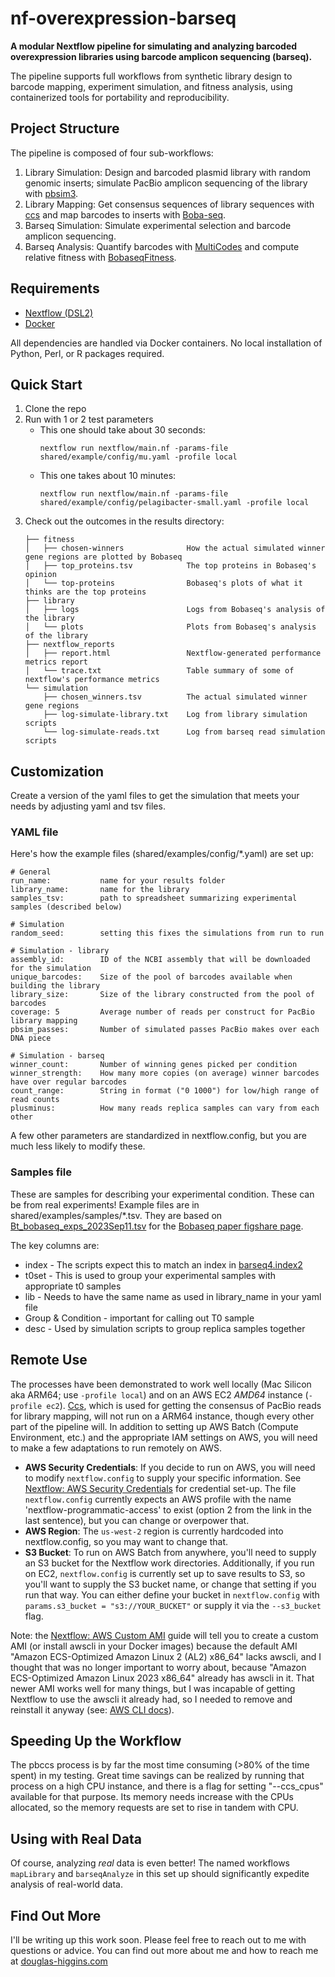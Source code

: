 # nf-overexpression-barseq

**A modular Nextflow pipeline for simulating and analyzing barcoded overexpression libraries using barcode amplicon sequencing (barseq).**

The pipeline supports full workflows from synthetic library design to barcode mapping, experiment simulation, and fitness analysis, using containerized tools for portability and reproducibility.


## Project Structure

The pipeline is composed of four sub-workflows:

 1. Library Simulation: Design and barcoded plasmid library with random genomic inserts; simulate PacBio amplicon sequencing of the library with [pbsim3](https://github.com/yukiteruono/pbsim3).
 2.	Library Mapping: Get consensus sequences of library sequences with [ccs](https://ccs.how) and map barcodes to inserts with [Boba-seq](https://github.com/OGalOz/Boba-seq).
 3.	Barseq Simulation: Simulate experimental selection and barcode amplicon sequencing.
 4.	Barseq Analysis: Quantify barcodes with [MultiCodes](https://bitbucket.org/berkeleylab/feba) and compute relative fitness with [BobaseqFitness](https://github.com/morgannprice/BobaseqFitness).


## Requirements
 - [Nextflow (DSL2)](https://www.nextflow.io/docs/latest/install.html)
 - [Docker](https://www.docker.com/get-started/)

All dependencies are handled via Docker containers. No local installation of Python, Perl, or R packages required.


## Quick Start
1. Clone the repo
2. Run with 1 or 2 test parameters
    - This one should take about 30 seconds:
		```
		nextflow run nextflow/main.nf -params-file shared/example/config/mu.yaml -profile local
		```
    - This one takes about 10 minutes:
		```
		nextflow run nextflow/main.nf -params-file shared/example/config/pelagibacter-small.yaml -profile local
		```
3. Check out the outcomes in the results directory:
	```
	├── fitness
	│   ├── chosen-winners				How the actual simulated winner gene regions are plotted by Bobaseq
	│   ├── top_proteins.tsv			The top proteins in Bobaseq's opinion
	│   └── top-proteins				Bobaseq's plots of what it thinks are the top proteins
	├── library
	│   ├── logs						Logs from Bobaseq's analysis of the library
	│   └── plots						Plots from Bobaseq's analysis of the library
	├── nextflow_reports
	│   ├── report.html					Nextflow-generated performance metrics report
	│   └── trace.txt					Table summary of some of nextflow's performance metrics
	└── simulation
		├── chosen_winners.tsv			The actual simulated winner gene regions
		├── log-simulate-library.txt	Log from library simulation scripts
		└── log-simulate-reads.txt		Log from barseq read simulation scripts
	```


## Customization
Create a version of the yaml files to get the simulation that meets your needs by adjusting yaml and tsv files.

### YAML file
Here's how the example files (shared/examples/config/*.yaml) are set up:
```
# General
run_name: 			name for your results folder
library_name: 		name for the library
samples_tsv: 		path to spreadsheet summarizing experimental samples (described below)

# Simulation
random_seed:		setting this fixes the simulations from run to run

# Simulation - library
assembly_id:		ID of the NCBI assembly that will be downloaded for the simulation
unique_barcodes:	Size of the pool of barcodes available when building the library
library_size:		Size of the library constructed from the pool of barcodes
coverage: 5			Average number of reads per construct for PacBio library mapping
pbsim_passes:		Number of simulated passes PacBio makes over each DNA piece

# Simulation - barseq
winner_count:		Number of winning genes picked per condition
winner_strength:	How many more copies (on average) winner barcodes have over regular barcodes
count_range: 		String in format ("0 1000") for low/high range of read counts
plusminus:			How many reads replica samples can vary from each other
```
A few other parameters are standardized in nextflow.config, but you are much less likely to modify these.

### Samples file
These are samples for describing your experimental condition. These can be from real experiments! Example files are in shared/examples/samples/*.tsv. They are based on [Bt_bobaseq_exps_2023Sep11.tsv](https://figshare.com/ndownloader/files/42456846) for the [Bobaseq paper figshare page](https://figshare.com/articles/dataset/Barcoded_overexpression_screens_in_gut_Bacteroidales_identify_genes_with_new_roles_in_carbon_utilization_and_stress_resistance_/24195054?file=42456846).

The key columns are:
- index - The scripts expect this to match an index in [barseq4.index2](https://bitbucket.org/berkeleylab/feba/raw/0975b4c3239d35d041fa954fbc359e7f0cecea88/primers/barseq4.index2)
- t0set - This is used to group your experimental samples with appropriate t0 samples
- lib - Needs to have the same name as used in library_name in your yaml file
- Group & Condition - important for calling out T0 sample
- desc - Used by simulation scripts to group replica samples together


## Remote Use
The processes have been demonstrated to work well locally (Mac Silicon aka ARM64; use `-profile local`) and on an AWS EC2 *AMD64* instance (`-profile ec2`). [Ccs](https://ccs.how), which is used for getting the consensus of PacBio reads for library mapping, will not run on a ARM64 instance, though every other part of the pipeline will.
In addition to setting up AWS Batch (Compute Environment, etc.) and the appropriate IAM settings on AWS, you will need to make a few adaptations to run remotely on AWS.
- **AWS Security Credentials**: If you decide to run on AWS, you will need to modify `nextflow.config` to supply your specific information.
See [Nextflow: AWS Security Credentials](https://www.nextflow.io/docs/latest/aws.html#aws-security-credentials) for credential set-up. The file `nextflow.config` currently expects an AWS profile with the name 'nextflow-programmatic-access' to exist (option 2 from the link in the last sentence), but you can change or overpower that.
- **AWS Region**: The `us-west-2` region is currently hardcoded into nextflow.config, so you may want to change that.
- **S3 Bucket**: To run on AWS Batch from anywhere, you'll need to supply an S3 bucket for the Nextflow work directories. Additionally, if you run on EC2, `nextflow.config` is currently set up to save results to S3, so you'll want to supply the S3 bucket name, or change that setting if you run that way. You can either define your bucket in `nextflow.config` with `params.s3_bucket = "s3://YOUR_BUCKET"` or supply it via the `--s3_bucket` flag.

Note: the [Nextflow: AWS Custom AMI](https://www.nextflow.io/docs/latest/aws.html#custom-ami) guide will tell you to create a custom AMI (or install awscli in your Docker images) because the default AMI "Amazon ECS-Optimized Amazon Linux 2 (AL2) x86_64" lacks awscli, and I thought that was no longer important to worry about, because "Amazon ECS-Optimized Amazon Linux 2023 x86_64" already has awscli in it. That newer AMI works well for many things, but I was incapable of getting Nextflow to use the awscli it already had, so I needed to remove and reinstall it anyway (see: [AWS CLI docs](https://docs.aws.amazon.com/cli/latest/userguide/getting-started-install.html)).


## Speeding Up the Workflow
The pbccs process is by far the most time consuming (>80% of the time spent) in my testing. Great time savings can be realized by running that process on a high CPU instance, and there is a flag for setting "--ccs_cpus" available for that purpose. Its memory needs increase with the CPUs allocated, so the memory requests are set to rise in tandem with CPU.


## Using with Real Data
Of course, analyzing _real_ data is even better! The named workflows `mapLibrary` and `barseqAnalyze` in this set up should significantly expedite analysis of real-world data.


## Find Out More
I'll be writing up this work soon. Please feel free to reach out to me with questions or advice. You can find out more about me and how to reach me at [douglas-higgins.com](https://douglas-higgins.com)
